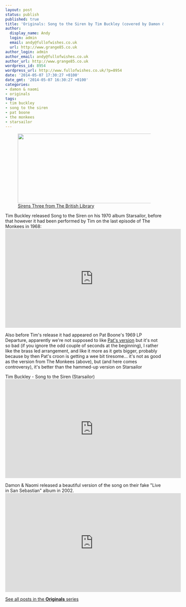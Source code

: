 ```yaml
---
layout: post
status: publish
published: true
title: 'Originals: Song to the Siren by Tim Buckley (covered by Damon & Naomi)'
author:
  display_name: Andy
  login: admin
  email: andy@fullofwishes.co.uk
  url: http://www.grange85.co.uk
author_login: admin
author_email: andy@fullofwishes.co.uk
author_url: http://www.grange85.co.uk
wordpress_id: 8954
wordpress_url: http://www.fullofwishes.co.uk/?p=8954
date: '2014-05-07 17:30:27 +0100'
date_gmt: '2014-05-07 16:30:27 +0100'
categories:
- damon & naomi
- originals
tags:
- tim buckley
- song to the siren
- pat boone
- the monkees
- starsailor
---
```

<p><figure class="caption aligncenter"><img src="http://media.fullofwishes.co.uk/00-misc/pictures/sirens-three-the-british-library.jpg" width="640" height="222" class /><figcaption class="caption-text"> <a href="https://flic.kr/p/icriaV">Sirens Three from The British Library</a></figcaption></figure>
<p>Tim Buckley released Song to the Siren on his 1970 album Starsailor, before that however it had been performed by Tim on the last episode of The Monkees in 1968:<br />
<iframe width="560" height="315" src="https://www.youtube.com/embed/vMTEtDBHGY4" frameborder="0" allowfullscreen></iframe>
<p>Also before Tim's release it had appeared on Pat Boone's 1969 LP Departure, apparently we're not supposed to like <a href="http://youtu.be/3gH3Z6BOCco">Pat's version</a> but it's not so bad (if you ignore the odd couple of seconds at the beginning), I rather like the brass led arrangement, and like it more as it gets bigger, probably because by then Pat's croon is getting a wee bit tiresome... it's not as good as the version from The Monkees (above), but (and here comes controversy), it's better than the hammed-up version on Starsailor</p>
<p>Tim Buckley - Song to the Siren (Starsailor)<br />
<iframe width="560" height="315" src="https://www.youtube.com/embed/2pxvXI1i9cw" frameborder="0" allowfullscreen></iframe>
<p>Damon & Naomi released a beautiful version of the song on their fake "Live in San Sebastian" album in 2002.<br />
<iframe width="560" height="315" src="https://www.youtube.com/embed/FuK1dwP4_24" frameborder="0" allowfullscreen></iframe>
<p><a href="/category/originals/" title="List: Originals">See all posts in the <strong>Originals</strong> series</a></p>
